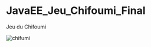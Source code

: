 # JavaEE_Jeu_Chifoumi_Final

 Jeu du Chifoumi

![chifumi](https://user-images.githubusercontent.com/77495411/117213071-6c483480-adfb-11eb-9824-a331630e8ac2.png)

